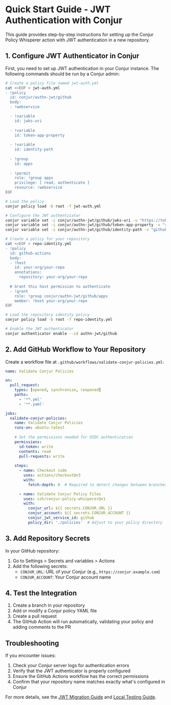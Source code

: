 # Quick Start Guide - JWT Authentication with Conjur

This guide provides step-by-step instructions for setting up the Conjur Policy Whisperer action with JWT authentication in a new repository.

## 1. Configure JWT Authenticator in Conjur

First, you need to set up JWT authentication in your Conjur instance. The following commands should be run by a Conjur admin:

```bash
# Create a policy file named jwt-auth.yml
cat <<EOF > jwt-auth.yml
- !policy
  id: conjur/authn-jwt/github
  body:
  - !webservice

  - !variable
    id: jwks-uri
  
  - !variable
    id: token-app-property
  
  - !variable
    id: identity-path
  
  - !group
    id: apps
    
  - !permit
    role: !group apps
    privilege: [ read, authenticate ]
    resource: !webservice
EOF

# Load the policy
conjur policy load -b root -f jwt-auth.yml

# Configure the JWT authenticator
conjur variable set -i conjur/authn-jwt/github/jwks-uri -v "https://token.actions.githubusercontent.com/.well-known/jwks"
conjur variable set -i conjur/authn-jwt/github/token-app-property -v "repository"
conjur variable set -i conjur/authn-jwt/github/identity-path -v "github-actions"

# Create a policy for your repository
cat <<EOF > repo-identity.yml
- !policy
  id: github-actions
  body:
  - !host
    id: your-org/your-repo
    annotations:
      repository: your-org/your-repo
  
  # Grant this host permission to authenticate
  - !grant
    role: !group conjur/authn-jwt/github/apps
    member: !host your-org/your-repo
EOF

# Load the repository identity policy
conjur policy load -b root -f repo-identity.yml

# Enable the JWT authenticator
conjur authenticator enable --id authn-jwt/github
```

## 2. Add GitHub Workflow to Your Repository

Create a workflow file at `.github/workflows/validate-conjur-policies.yml`:

```yaml
name: Validate Conjur Policies

on:
  pull_request:
    types: [opened, synchronize, reopened]
    paths:
      - '**.yml'
      - '**.yaml'

jobs:
  validate-conjur-policies:
    name: Validate Conjur Policies
    runs-on: ubuntu-latest
    
    # Set the permissions needed for OIDC authentication
    permissions:
      id-token: write
      contents: read
      pull-requests: write
      
    steps:
      - name: Checkout code
        uses: actions/checkout@v3
        with:
          fetch-depth: 0  # Required to detect changes between branches

      - name: Validate Conjur Policy Files
        uses: szh/conjur-policy-whisperer@v1
        with:
          conjur_url: ${{ secrets.CONJUR_URL }}
          conjur_account: ${{ secrets.CONJUR_ACCOUNT }}
          conjur_jwt_service_id: github
          policy_dir: './policies'  # Adjust to your policy directory
```

## 3. Add Repository Secrets

In your GitHub repository:

1. Go to Settings > Secrets and variables > Actions
2. Add the following secrets:
   - `CONJUR_URL`: URL of your Conjur (e.g., `https://conjur.example.com`)
   - `CONJUR_ACCOUNT`: Your Conjur account name

## 4. Test the Integration

1. Create a branch in your repository
2. Add or modify a Conjur policy YAML file
3. Create a pull request
4. The GitHub Action will run automatically, validating your policy and adding comments to the PR

## Troubleshooting

If you encounter issues:

1. Check your Conjur server logs for authentication errors
2. Verify that the JWT authenticator is properly configured
3. Ensure the GitHub Actions workflow has the correct permissions
4. Confirm that your repository name matches exactly what's configured in Conjur

For more details, see the [JWT Migration Guide](jwt-migration.md) and [Local Testing Guide](local-testing.md).
